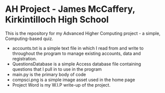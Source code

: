 # AH Project - James McCaffery, Kirkintilloch High School

This is the repository for my Advanced Higher Computing project - a simple, Computing-based quiz. 

- accounts.txt is a simple text file in which I read from and write to throughout the program to manage existing accounts, data and registration.
- QuestionsDatabase is a simple Access database file containing questions that I pull in to use in the program
- main.py is the primary body of code
- compsci.png is a simple image asset used in the home page
- Project Word is my W.I.P write-up of the project.
